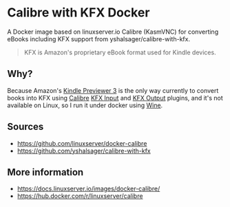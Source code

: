 # Calibre with KFX Docker

A Docker image based on linuxserver.io Calibre (KasmVNC) for converting eBooks including KFX support from yshalsager/calibre-with-kfx.

> KFX is Amazon's proprietary eBook format used for Kindle devices.

## Why?

Because Amazon's [Kindle Previewer 3](https://kdp.amazon.com/en_US/help/topic/G202131170) is the only way currently to convert books into KFX using [Calibre](https://calibre-ebook.com/) [KFX Input](https://www.mobileread.com/forums/showthread.php?t=291290)
and [KFX Output](https://www.mobileread.com/forums/showthread.php?t=272407) plugins, and it's not available on Linux, so I run it under docker using [Wine](https://appdb.winehq.org/objectManager.php?sClass=application&iId=18012).

## Sources

  - https://github.com/linuxserver/docker-calibre
  - https://github.com/yshalsager/calibre-with-kfx

## More information

  - https://docs.linuxserver.io/images/docker-calibre/
  - https://hub.docker.com/r/linuxserver/calibre